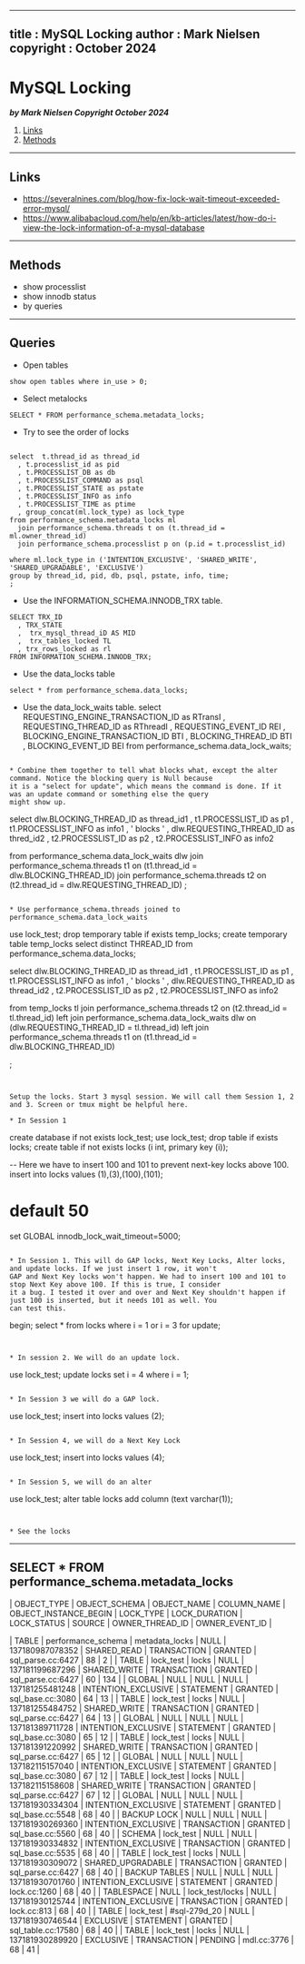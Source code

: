 
---
title : MySQL Locking
author : Mark Nielsen
copyright : October 2024
---


MySQL Locking
==============================

_**by Mark Nielsen
Copyright October 2024**_

1. [Links](#links)
2. [Methods](#methods)

* * *
<a name=links></a>Links
-----
* https://severalnines.com/blog/how-fix-lock-wait-timeout-exceeded-error-mysql/
* https://www.alibabacloud.com/help/en/kb-articles/latest/how-do-i-view-the-lock-information-of-a-mysql-database

* * *
<a name=methods></a>Methods
-----

* show processlist
* show innodb status
* by queries

* * *
<a name=queries></a>Queries
-----


* Open tables
```
show open tables where in_use > 0;
```

*  Select metalocks
```
SELECT * FROM performance_schema.metadata_locks;
```

* Try to see the order of locks
```

select  t.thread_id as thread_id
  , t.processlist_id as pid
  , t.PROCESSLIST_DB as db
  , t.PROCESSLIST_COMMAND as psql
  , t.PROCESSLIST_STATE as pstate
  , t.PROCESSLIST_INFO as info
  , t.PROCESSLIST_TIME as ptime
  , group_concat(ml.lock_type) as lock_type
from performance_schema.metadata_locks ml
  join performance_schema.threads t on (t.thread_id = ml.owner_thread_id)
  join performance_schema.processlist p on (p.id = t.processlist_id) 

where ml.lock_type in ('INTENTION_EXCLUSIVE', 'SHARED_WRITE', 'SHARED_UPGRADABLE', 'EXCLUSIVE')
group by thread_id, pid, db, psql, pstate, info, time;
;
```

* Use the INFORMATION_SCHEMA.INNODB_TRX table.
```
SELECT TRX_ID
  , TRX_STATE
  ,  trx_mysql_thread_iD AS MID
  ,  trx_tables_locked TL
  , trx_rows_locked as rl
FROM INFORMATION_SCHEMA.INNODB_TRX;
```


* Use the data_locks table
```
select * from performance_schema.data_locks;
```

* Use the data_lock_waits table. 
select REQUESTING_ENGINE_TRANSACTION_ID as RTransI
  , REQUESTING_THREAD_ID as RThreadI
  , REQUESTING_EVENT_ID REI
  , BLOCKING_ENGINE_TRANSACTION_ID BTI
  , BLOCKING_THREAD_ID BTI
  , BLOCKING_EVENT_ID BEI
from performance_schema.data_lock_waits;
```

* Combine them together to tell what blocks what, except the alter command. Notice the blocking query is Null because
it is a "select for update", which means the command is done. If it was an update command or something else the query
might show up. 
```
select  dlw.BLOCKING_THREAD_ID as thread_id1
  , t1.PROCESSLIST_ID as p1
  , t1.PROCESSLIST_INFO as info1
  , ' blocks ' 
  , dlw.REQUESTING_THREAD_ID as thred_id2
  , t2.PROCESSLIST_ID as p2
  , t2.PROCESSLIST_INFO as info2

from performance_schema.data_lock_waits dlw
  join performance_schema.threads t1 on (t1.thread_id = dlw.BLOCKING_THREAD_ID)
  join performance_schema.threads t2 on (t2.thread_id = dlw.REQUESTING_THREAD_ID)
;
```

* Use performance_schema.threads joined to performance_schema.data_lock_waits
```
use lock_test;
drop temporary table if exists temp_locks;
create temporary table temp_locks select distinct  THREAD_ID from performance_schema.data_locks;

select  dlw.BLOCKING_THREAD_ID as thread_id1
  , t1.PROCESSLIST_ID as p1
  , t1.PROCESSLIST_INFO as info1
  , ' blocks '
  , dlw.REQUESTING_THREAD_ID as thread_id2
  , t2.PROCESSLIST_ID as p2
  , t2.PROCESSLIST_INFO as info2

from temp_locks tl
  join performance_schema.threads t2 on (t2.thread_id = tl.thread_id)
  left join performance_schema.data_lock_waits dlw on (dlw.REQUESTING_THREAD_ID = tl.thread_id)
  left join performance_schema.threads t1 on (t1.thread_id = dlw.BLOCKING_THREAD_ID)

;

```


Setup the locks. Start 3 mysql session. We will call them Session 1, 2 and 3. Screen or tmux might be helpful here.

* In Session 1
```
create database if not exists lock_test;
use lock_test;
drop table if exists locks;
create table if not exists locks (i int, primary key (i));

  -- Here we have to insert 100 and 101 to prevent next-key locks above 100. 
insert into locks values (1),(3),(100),(101);

  # default 50
set GLOBAL innodb_lock_wait_timeout=5000;

```

* In Session 1. This will do GAP locks, Next Key Locks, Alter locks, and update locks. If we just insert 1 row, it won't
GAP and Next Key locks won't happen. We had to insert 100 and 101 to stop Next Key above 100. If this is true, I consider
it a bug. I tested it over and over and Next Key shouldn't happen if just 100 is inserted, but it needs 101 as well. You
can test this. 

```
begin;
select * from locks where i = 1 or i = 3 for update;

```


* In session 2. We will do an update lock. 
```
use lock_test;
update locks set i = 4 where i = 1;
```

* In Session 3 we will do a GAP lock. 
```
use lock_test;
insert into locks values (2);
```

* In Session 4, we will do a Next Key Lock
```
use lock_test;
insert into locks values (4);
```

* In Session 5, we will do an alter
```
use lock_test;
alter table locks add column (text varchar(1));
```


* See the locks
```
--------------
SELECT * FROM performance_schema.metadata_locks
--------------


| OBJECT_TYPE   | OBJECT_SCHEMA      | OBJECT_NAME     | COLUMN_NAME | OBJECT_INSTANCE_BEGIN | LOCK_TYPE           | LOCK_DURATION | LOCK_STATUS | SOURCE             | OWNER_THREAD_ID | OWNER_EVENT_ID |

| TABLE         | performance_schema | metadata_locks  | NULL        |       137180987078352 | SHARED_READ         | TRANSACTION   | GRANTED     | sql_parse.cc:6427  |              88 |              2 |
| TABLE         | lock_test          | locks           | NULL        |       137181199687296 | SHARED_WRITE        | TRANSACTION   | GRANTED     | sql_parse.cc:6427  |              60 |            134 |
| GLOBAL        | NULL               | NULL            | NULL        |       137181255481248 | INTENTION_EXCLUSIVE | STATEMENT     | GRANTED     | sql_base.cc:3080   |              64 |             13 |
| TABLE         | lock_test          | locks           | NULL        |       137181255484752 | SHARED_WRITE        | TRANSACTION   | GRANTED     | sql_parse.cc:6427  |              64 |             13 |
| GLOBAL        | NULL               | NULL            | NULL        |       137181389711728 | INTENTION_EXCLUSIVE | STATEMENT     | GRANTED     | sql_base.cc:3080   |              65 |             12 |
| TABLE         | lock_test          | locks           | NULL        |       137181391220992 | SHARED_WRITE        | TRANSACTION   | GRANTED     | sql_parse.cc:6427  |              65 |             12 |
| GLOBAL        | NULL               | NULL            | NULL        |       137182115157040 | INTENTION_EXCLUSIVE | STATEMENT     | GRANTED     | sql_base.cc:3080   |              67 |             12 |
| TABLE         | lock_test          | locks           | NULL        |       137182115158608 | SHARED_WRITE        | TRANSACTION   | GRANTED     | sql_parse.cc:6427  |              67 |             12 |
| GLOBAL        | NULL               | NULL            | NULL        |       137181930334304 | INTENTION_EXCLUSIVE | STATEMENT     | GRANTED     | sql_base.cc:5548   |              68 |             40 |
| BACKUP LOCK   | NULL               | NULL            | NULL        |       137181930269360 | INTENTION_EXCLUSIVE | TRANSACTION   | GRANTED     | sql_base.cc:5560   |              68 |             40 |
| SCHEMA        | lock_test          | NULL            | NULL        |       137181930334832 | INTENTION_EXCLUSIVE | TRANSACTION   | GRANTED     | sql_base.cc:5535   |              68 |             40 |
| TABLE         | lock_test          | locks           | NULL        |       137181930309072 | SHARED_UPGRADABLE   | TRANSACTION   | GRANTED     | sql_parse.cc:6427  |              68 |             40 |
| BACKUP TABLES | NULL               | NULL            | NULL        |       137181930701760 | INTENTION_EXCLUSIVE | STATEMENT     | GRANTED     | lock.cc:1260       |              68 |             40 |
| TABLESPACE    | NULL               | lock_test/locks | NULL        |       137181930125744 | INTENTION_EXCLUSIVE | TRANSACTION   | GRANTED     | lock.cc:813        |              68 |             40 |
| TABLE         | lock_test          | #sql-279d_20    | NULL        |       137181930746544 | EXCLUSIVE           | STATEMENT     | GRANTED     | sql_table.cc:17580 |              68 |             40 |
| TABLE         | lock_test          | locks           | NULL        |       137181930289920 | EXCLUSIVE           | TRANSACTION   | PENDING     | mdl.cc:3776        |              68 |             41 |

```